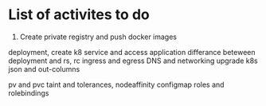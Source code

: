 List of activites to do
=======================

1. Create private registry and push docker images

deployment, create k8 service and access application
differance beteween deployment and rs, rc
ingress and egress
DNS and networking
upgrade k8s
json and out-columns

pv and pvc
taint and tolerances, nodeaffinity
configmap
roles and rolebindings
